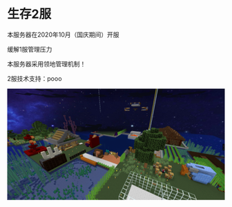 # 生存2服

本服务器在2020年10月（国庆期间）开服

缓解1服管理压力

本服务器采用领地管理机制！

2服技术支持：pooo

![image-20210206073913130](README.assets/image-20210206073913130.png)

